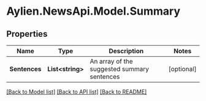 
# Aylien.NewsApi.Model.Summary

## Properties

Name | Type | Description | Notes
------------ | ------------- | ------------- | -------------
**Sentences** | **List&lt;string&gt;** | An array of the suggested summary sentences | [optional] 

[[Back to Model list]](../README.md#documentation-for-models)
[[Back to API list]](../README.md#documentation-for-api-endpoints)
[[Back to README]](../README.md)

